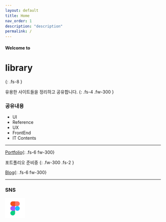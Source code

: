 ```yaml
---
layout: default
title: Home
nav_order: 1
description: "description"
permalink: /
---
```


#### Welcome to
# library
{: .fs-8 }


유용한 사이트들을 정리하고 공유합니다.
{: .fs-4 .fw-300 }

### 공유내용
- UI
- Reference
- UX
- FrontEnd
- IT Contents


---
[Portfolio](#){: .fs-6 fw-300}

포트폴리오 준비중
{: .fw-300 .fs-2 }

[Blog](https://lifewebstudy.com/){: .fs-6 fw-300}


<!-- 
[Portfolio](#){: .btn .btn-purple .fs-5 .mb-4 .mb-md-0 mr-2 }
[Blog](https://lifewebstudy.com/){: .btn .fs-5 .mb-4 .mb-md-0 } -->



---
### SNS
[![Figma-link](/assets/images/ic_figma2.png "Growoong-figma-link")](https://www.figma.com/@growoong)

